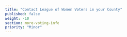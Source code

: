 ```yaml
---
title: "Contact League of Women Voters in your County"
published: false
weight: -10
section: more-voting-info
priority: "Minor"
---
```

